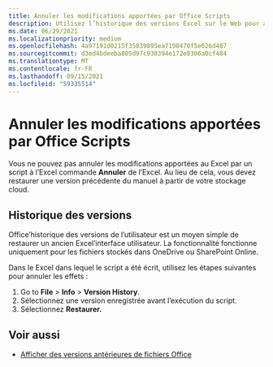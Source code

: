 ```yaml
---
title: Annuler les modifications apportées par Office Scripts
description: Utilisez l’historique des versions Excel sur le Web pour annuler les modifications apportées en exécutant un script.
ms.date: 06/29/2021
ms.localizationpriority: medium
ms.openlocfilehash: 4a97191d0215f35839895ea7198470f5e626d407
ms.sourcegitcommit: d3ed4bdeeba805d97c930394e172e8306a0cf484
ms.translationtype: MT
ms.contentlocale: fr-FR
ms.lasthandoff: 09/15/2021
ms.locfileid: "59335514"
---
```

# <a name="undo-the-changes-made-by-office-scripts"></a>Annuler les modifications apportées par Office Scripts

Vous ne pouvez pas annuler les modifications apportées au Excel par un script à l’Excel commande **Annuler** de l’Excel. Au lieu de cela, vous devez restaurer une version précédente du manuel à partir de votre stockage cloud.

## <a name="version-history"></a>Historique des versions

Office’historique des versions de l’utilisateur est un moyen simple de restaurer un ancien Excel’interface utilisateur. La fonctionnalité fonctionne uniquement pour les fichiers stockés dans OneDrive ou SharePoint Online.

Dans le Excel dans lequel le script a été écrit, utilisez les étapes suivantes pour annuler les effets :

1. Go to **File**  >  **Info**  >  **Version History**.
2. Sélectionnez une version enregistrée avant l’exécution du script.
3. Sélectionnez **Restaurer.**

## <a name="see-also"></a>Voir aussi

- [Afficher des versions antérieures de fichiers Office](https://support.office.com/article/View-previous-versions-of-Office-files-5c1e076f-a9c9-41b8-8ace-f77b9642e2c2#ID0EABBAAA=Web)

